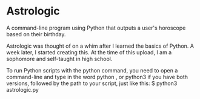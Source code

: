 # Astrologic
A command-line program using Python that outputs a user's horoscope based on their birthday.

   Astrologic was thought of on a whim after I learned the basics of Python. A week later, I started creating this. At the time of this upload, I am a sophomore and self-taught in high school.
   
   To run Python scripts with the python command, you need to open a command-line and type in the word python , or python3 if you have both versions, followed by the path to your script, just like this: $ python3 astrologic.py
